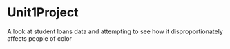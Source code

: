 # Unit1Project
A look at student loans data and attempting to see how it disproportionately affects people of color
